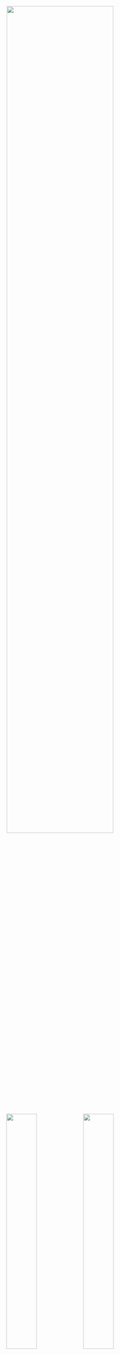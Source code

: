 <p align="center">
	<img src="https://github.com/xmotion-project/xMotion/blob/main/marks/karaloop_logo_reg.jpg" width="75%" />	
</p>

<p align="center">
	<img src="https://github.com/xmotion-project/xMotion/blob/main/src/ShortDemo_Android.gif" width="40%" /> 
	<img src="https://github.com/xmotion-project/xMotion/blob/main/src/ShortDemo_iMacWhatsapp.gif" width="40%" />
	<img src="https://github.com/xmotion-project/xMotion/blob/main/src/ShortDemo_Gaming.gif" width="40%" />
	<img src="https://github.com/xmotion-project/xMotion/blob/main/src/ShortDemo_iPhone.gif" width="40%" />
</p>

Can you imagine yourself interacting with phones, tablets, computers and other devices without hands? 

***karaloop*** is an initiative to advance the development of accessible and inclusive wearable hands-free interfaces, so in the future, anyone will be able to interact with any device, from anywhere, *without hands*, simply by performing movements of the face :relaxed:

The primary goal is to enable ubiquitous human-device interaction to all, regardless of physical abilities, environmental and socioeconomical constrains.     

## Contents

This repository contains a collection of wearable prototypes which measure voluntary movements of the face and translate them 
into mouse or keyboard commands sent via Bluetooth Low Energy (BLE) to any PC, iOS or Android device.

* [***karaloop*** P1.0](https://github.com/xmotion-project/xMotion/wiki/karaloop-P1.0)
* [***karaloop*** P2.0](https://github.com/xmotion-project/xMotion/wiki/karaloop-P2.0)
* [***karaloop*** P3.0](https://github.com/xmotion-project/xMotion/wiki/karaloop-P3.0)

Each prototype incorporates/explores different contact (C) and contactless (CL) sensing technology to capture facial movements: strain gauges ([***karaloop*** P1.0](https://github.com/xmotion-project/xMotion/wiki/karaloop-P1.0), C), potentiometers and microswitches ([***karaloop*** P2.0](https://github.com/xmotion-project/xMotion/wiki/karaloop-P2.0), C), and magnetomers and optical flow sensors ([***karaloop*** P3.0](https://github.com/xmotion-project/xMotion/wiki/karaloop-P3.0), c and CL). 

The ***karaloop*** wearables are not finished products. The Technology Readiness Level ([TRL](https://en.wikipedia.org/wiki/Technology_readiness_level)) varies across prototypes. While [***karaloop*** P1.0](https://github.com/xmotion-project/xMotion/wiki/karaloop-P1.0) and [P2.0](https://github.com/xmotion-project/xMotion/wiki/karaloop-P2.0) are still in feasibility evaluation and development phases (TRL 3-5), [***karaloop*** P3.0](https://github.com/xmotion-project/xMotion/wiki/karaloop-P3.0) has been preliminary evaluated in operational environments (TRL 7).       

[***karaloop*** P1.0](https://github.com/xmotion-project/xMotion/wiki/karaloop-P1.0), [P2.0](https://github.com/xmotion-project/xMotion/wiki/karaloop-P2.0) and [P3.0](https://github.com/xmotion-project/xMotion/wiki/karaloop-P3.0) use the [Adafruit Feather nRF52 Bluefruit](https://learn.adafruit.com/bluefruit-nrf52-feather-learning-guide?view=all) microcontroller. 

## Licenses

We believe that the open source movement can foster mass technological inclusivity, accessibility and education. 

All (i.e. software, firmware, circuit schematics, CAD designs, assembly guides) source and and documentation files in this repository are licensed under open source licenses [approved by the Open Source Initiative (OSI)](https://opensource.org/licenses/alphabetical). Software and firmware are licensed under [Apache License, Version 2.0](https://www.apache.org/licenses/LICENSE-2.0) or [GNU General Public License version 3 (GPLv3)](https://www.gnu.org/licenses/gpl-3.0.en.html), hardware schematics and design files under [CERN Open Hardware Licence Version 2 - Permissive (CERN OHL-P-V2)](https://ohwr.org/cern_ohl_p_v2.pdf), and contents in README files, wiki and assembly guides under [Creative Commons Attribution 4.0 International (CC BY 4.0)](https://creativecommons.org/licenses/by/4.0/).   

## Trademark

***karaloop*** is a registered trademark. Find the ***karaloop*** trademark guidelines [here](https://github.com/xmotion-project/karaloop/blob/main/karaloop%20TRADEMARK%20GUIDELINES.md).

## Contributing to ***karaloop***

:relaxed::+1::tada: First of all, thank you for taking the time to contribute! :tada::+1::relaxed:

This project and everyone participating in it is governed by the [***karaloop*** Code of Conduct](CODE_OF_CONDUCT.md). By participating, you are expected to uphold this code. 

#### **Do you have questions?**

We have the *Q&A message board* where members of the community will provide helpful advice if you have questions:

* [***karaloop*** Discussions: Q&A](https://github.com/xmotion-project/karaloop/discussions/categories/q-a)

#### **Do you have ideas about new features on existing prototypes or new designs?**

Let's discuss your ideas in the *Ideas message board*. Please do not open an issue on GitHub until you and the *maintainers* come up with a roadmap.

* [***karaloop*** Discussions: Ideas](https://github.com/xmotion-project/karaloop/discussions/categories/ideas)

#### **Do you want to contribute improving the documentation, wiki or the project workflows/tooling?**

Tell us what do you want to improve in the *Improvements message board*. Please do not open an issue on GitHub until you and the *maintainers* come up with a roadmap.

* [***karaloop*** Discussions: Improvements](https://github.com/xmotion-project/karaloop/discussions/categories/improvements-documentation-wiki-workflow-tooling)

#### **Do you want to share your work?**

Leave your messages at the *General message board*: 

* [***karaloop*** Discussions: General](https://github.com/xmotion-project/karaloop/discussions/categories/general)

## Credits

The karaloop initiative was inspired by [Ferran Galán](https://scholar.google.com/citations?user=XTcJiLwAAAAJ)'s previous work [ChinMotion]() and [ProMotion](). 

The prototype development work of [***karaloop*** P1.0](https://github.com/xmotion-project/xMotion/wiki/karaloop-P1.0), [P2.0](https://github.com/xmotion-project/xMotion/wiki/karaloop-P2.0) and [P3.0](https://github.com/xmotion-project/xMotion/wiki/karaloop-P3.0) was partially sponsored by [Fondation Privée des HUG](https://www.fondationhug.org/) and [Wyss Center](https://wysscenter.ch/) through grants/support awarded to Ferran Galán at [University of Geneva](https://www.unige.ch/en/university/presentation/).

Quentin Praz, Ahmad Jaafar, Spiros Schoinas and Philippe Passeraub from [HEPIA](https://www.hesge.ch/hepia/), and Ferran Galán from [University of Geneva](https://www.unige.ch/en/university/presentation/) contributed to the conception and development of [***karaloop*** P1.0](https://github.com/xmotion-project/xMotion/wiki/karaloop-P1.0), [P2.0](https://github.com/xmotion-project/xMotion/wiki/karaloop-P2.0) and [P3.0](https://github.com/xmotion-project/xMotion/wiki/karaloop-P3.0).

## Contact

For any other inquiries beyond the scope of [***karaloop*** Discussions](https://github.com/xmotion-project/karaloop/discussions), please reach to us at [karaloop@protonmail.com](mailto:karaloop@protonmail.com).

<p align="center">
	<img src="https://github.com/xmotion-project/xMotion/blob/main/marks/karaloop_logo_reg.jpg" width="40%" />	
</p>

<a rel="license" href="http://creativecommons.org/licenses/by/4.0/"><img alt="Creative Commons License" style="border-width:0" src="https://i.creativecommons.org/l/by/4.0/88x31.png" />
